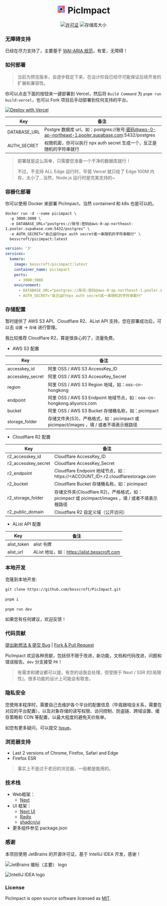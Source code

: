 <h1 align="center">
<img width="28" src="./public/maskable-icon.png">
PicImpact
</h1>

<p align="center">
  <a href="https://github.com/besscroft/PicImpact/blob/main/LICENSE"><img src="https://img.shields.io/github/license/besscroft/PicImpact?style=flat-square" alt="许可证"></a>
  <img src="https://img.shields.io/github/repo-size/besscroft/PicImpact?style=flat-square&color=328657" alt="存储库大小">
</p>

### 无障碍支持

已经在尽力支持了，主要基于 [WAI-ARIA 规范](https://developer.mozilla.org/zh-CN/docs/Learn/Accessibility/WAI-ARIA_basics)，有爱，无障碍！

### 如何部署

> 当前为预览版本，会逐步稳定下来，在设计阶段已经尽可能保证后续开发的扩展和兼容性。

你可以点击下面的按钮来一键部署到 Vercel，然后将 `Build Command` 为 `pnpm run build:vercel`，也可以 Fork 项目后手动部署到任何支持的平台。

<a href="https://vercel.com/new/clone?repository-url=https%3A%2F%2Fgithub.com%2Fbesscroft%2FPicImpact&env=DATABASE_URL,AUTH_SECRET"><img src="https://vercel.com/button" alt="Deploy with Vercel"/></a>

| Key          | 备注                                                                                        |
|--------------|-------------------------------------------------------------------------------------------|
| DATABASE_URL | Postgre 数据库 url，如：postgres://账号:密码@aws-0-ap-northeast-1.pooler.supabase.com:5432/postgres |
| AUTH_SECRET  | 权限机密，你可以执行 npx auth secret 生成一个，反正是随机的字符串就行                                               |

> 部署就是这么简单，只需要您准备一个干净的数据库就行！
> 
> 不过，不支持 ALL Edge 运行时，毕竟 Vercel 就只给了 Edge 100M 内存，太小了...当然，Node.js 运行时是完美支持的~

### 容器化部署

你可以使用 Docker 来部署 PicImpact，当然 containerd 和 k8s 也是可以的。

```shell
docker run -d --name picimpact \
  -p 3000:3000 \
  -e DATABASE_URL="postgres://账号:密码@aws-0-ap-northeast-1.pooler.supabase.com:5432/postgres" \
  -e AUTH_SECRET="自己运行npx auth secret或一串随机的字符串都行" \
  besscroft/picimpact:latest
```

```yaml
version: '3'
services:
  kamera:
    image: besscroft/picimpact:latest
    container_name: picimpact
    ports:
      - 3000:3000
    environment:
      - DATABASE_URL="postgres://账号:密码@aws-0-ap-northeast-1.pooler.supabase.com:5432/postgres"
      - AUTH_SECRET="自己运行npx auth secret或一串随机的字符串都行"
```

### 存储配置

暂时提供了 AWS S3 API、Cloudflare R2、AList API 支持，您在部署成功后，可以去 `设置` -> `存储` 进行管理。

我比较推荐 Cloudflare R2，算是很良心的了，流量免费。

- AWS S3 配置

| Key              | 备注                                                           |
|------------------|--------------------------------------------------------------|
| accesskey_id     | 阿里 OSS / AWS S3 AccessKey_ID                                 |
| accesskey_secret | 阿里 OSS / AWS S3 AccessKey_Secret                             |
| region           | 阿里 OSS / AWS S3 Region 地域，如：oss-cn-hongkong                  |
| endpoint         | 阿里 OSS / AWS S3 Endpoint 地域节点，如：oss-cn-hongkong.aliyuncs.com |
| bucket           | 阿里 OSS / AWS S3 Bucket 存储桶名称，如：picimpact                     |
| storage_folder   | 存储文件夹(S3)，严格格式，如：picimpact 或 picimpact/images ，填 / 或者不填表示根路径 |

- Cloudflare R2 配置

| Key                 | 备注                                                                       |
|---------------------|--------------------------------------------------------------------------|
| r2_accesskey_id     | Cloudflare AccessKey_ID                                                  |
| r2_accesskey_secret | Cloudflare AccessKey_Secret                                              |
| r2_endpoint         | Cloudflare Endpoint 地域节点，如：https://<ACCOUNT_ID>.r2.cloudflarestorage.com |
| r2_bucket           | Cloudflare Bucket 存储桶名称，如：picimpact                                      |
| r2_storage_folder   | 存储文件夹(Cloudflare R2)，严格格式，如：picimpact 或 picimpact/images ，填 / 或者不填表示根路径  |
| r2_public_domain    | Cloudflare R2 自定义域（公开访问）                                                 |

- AList API 配置

| Key         | 备注                                     |
|-------------|----------------------------------------|
| alist_token | alist 令牌                               |
| alist_url   | AList 地址，如：https://alist.besscroft.com |

### 本地开发

克隆到本地开发:

```shell
git clone https://github.com/besscroft/PicImpact.git

pnpm i

pnpm run dev
```

如果您有任何建议，欢迎反馈！

### 代码贡献

[提出新想法 & 提交 Bug](https://github.com/besscroft/PicImpact/issues/new) | [Fork & Pull Request](https://github.com/besscroft/PicImpact/fork)

PicImpact 欢迎各种贡献，包括但不限于改进，新功能，文档和代码改进，问题和错误报告。`dev` 分支接受 `PR`！

> 有需求和建议都可以提，有空的话我会处理，但受限于 Next / SSR 的⌈局限性⌋，很多功能的设计上可能会有取舍。

### 隐私安全

您使用本程序时，需要自己去维护各个平台的配置信息（毕竟跟咱没关系，需要在对应的平台配置），以及对象存储的读写权限、访问控制、防盗链、跨域设置、缓存策略和 CDN 等配置，以最大程度的避免天价账单。

如您有更多疑问，可以提交 [Issue](https://github.com/besscroft/PicImpact/issues/new)。

### 浏览器支持

- Last 2 versions of Chrome, Firefox, Safari and Edge
- Firefox ESR

> 事实上不是过于老旧的浏览器，一般都是能用的。

### 技术栈

- Web框架：
  - [Next](https://github.com/vercel/next.js)
- UI 框架：
  - [Next UI](https://github.com/nextui-org/nextui)
  - [Radix](https://www.radix-ui.com/)
  - [shadcn/ui](https://ui.shadcn.com/)
- 更多组件参见 package.json

### 感谢

本项目使用 JetBrains 的开源许可证，基于 IntelliJ IDEA 开发，感谢！

![JetBrains 徽标（主要） logo](https://resources.jetbrains.com/storage/products/company/brand/logos/jb_beam.svg)

![IntelliJ IDEA logo](https://resources.jetbrains.com/storage/products/company/brand/logos/IntelliJ_IDEA.svg)

### License

PicImpact is open source software licensed as [MIT](https://github.com/besscroft/PicImpact/blob/main/LICENSE).

